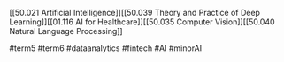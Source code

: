 [[50.021 Artificial Intelligence]][[50.039 Theory and Practice of Deep Learning]][[01.116 AI for Healthcare]][[50.035 Computer Vision]][[50.040 Natural Language Processing]]

#term5 
#term6
#dataanalytics 
#fintech
#AI
#minorAI 